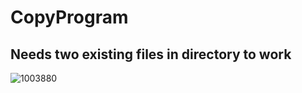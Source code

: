 # CopyProgram
## Needs two existing files in directory to work
![1003880](https://user-images.githubusercontent.com/79580195/131336477-839d03c7-5eb2-45f1-9d6e-99b1261fcdfe.png)
